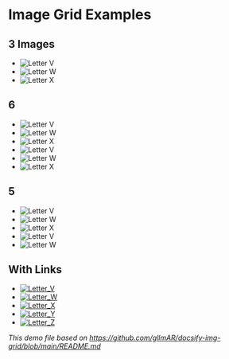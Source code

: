 # Image Grid Examples

## 3 Images

* ![Letter V](https://fakeimg.ryd.tools/400x400?text=V) 
* ![Letter W](https://fakeimg.ryd.tools/400x400?text=W)
* ![Letter X](https://fakeimg.ryd.tools/400x400?text=X)


## 6 

* ![Letter V](https://fakeimg.ryd.tools/400x400?text=V) 
* ![Letter W](https://fakeimg.ryd.tools/400x400?text=W)
* ![Letter X](https://fakeimg.ryd.tools/400x400?text=X)
* ![Letter V](https://fakeimg.ryd.tools/400x400?text=V) 
* ![Letter W](https://fakeimg.ryd.tools/400x400?text=W)
* ![Letter X](https://fakeimg.ryd.tools/400x400?text=X)


## 5

* ![Letter V](https://fakeimg.ryd.tools/400x400?text=V) 
* ![Letter W](https://fakeimg.ryd.tools/400x400?text=W)
* ![Letter X](https://fakeimg.ryd.tools/400x400?text=X)
* ![Letter V](https://fakeimg.ryd.tools/400x400?text=V) 
* ![Letter W](https://fakeimg.ryd.tools/400x400?text=W)

## With Links

* [![Letter_V]( https://fakeimg.ryd.tools/400x400?text=V)](https://fakeimg.ryd.tools/400x400?text=V)
* [![Letter_W]( https://fakeimg.ryd.tools/400x400?text=W)](https://fakeimg.ryd.tools/400x400?text=W)
* [![Letter_X]( https://fakeimg.ryd.tools/400x400?text=X)](https://fakeimg.ryd.tools/400x400?text=X)
* [![Letter_Y]( https://fakeimg.ryd.tools/400x400?text=Y)](https://fakeimg.ryd.tools/400x400?text=Y)
* [![Letter_Z]( https://fakeimg.ryd.tools/400x400?text=Z)](https://fakeimg.ryd.tools/400x400?text=Z)

_This demo file based on https://github.com/gllmAR/docsify-img-grid/blob/main/README.md_

